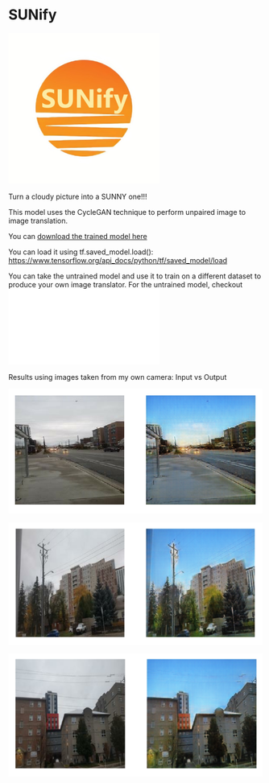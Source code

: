 # SUNify
<img src="SUNify.jpg" width="300px">

Turn a cloudy picture into a SUNNY one!!!

This model uses the CycleGAN technique to perform unpaired image to image translation.

You can <a href="https://drive.google.com/open?id=1YxaG1aUWy2EGobZ_V_FWJ1OOB2WbHE_-">download the trained model here</a> 

You can load it using tf.saved_model.load(): https://www.tensorflow.org/api_docs/python/tf/saved_model/load

You can take the untrained model and use it to train on a different dataset to produce your own image translator. For the untrained model, checkout ![sun_style.py](sun_style.py)

Results using images taken from my own camera:
Input vs Output

![example 1](examples/ex1.png)

![example 2](./examples/ex2.png)

![example 3](./examples/ex3.png)
